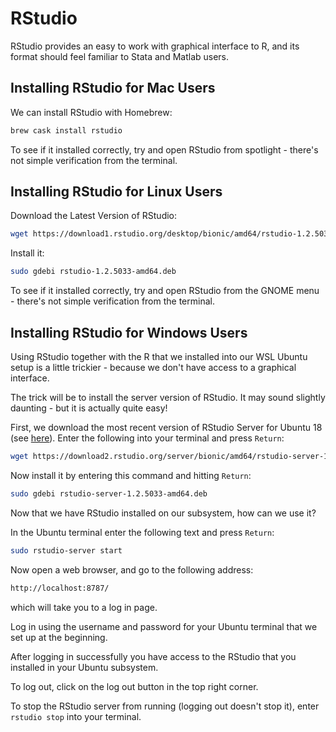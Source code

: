 # RStudio

RStudio provides an easy to work with graphical interface to R, and its format should feel familiar to Stata and Matlab users.

## Installing RStudio for Mac Users

We can install RStudio with Homebrew:

``` bash
brew cask install rstudio
```

To see if it installed correctly, try and open RStudio from spotlight - there's not simple verification from the terminal.

## Installing RStudio for Linux Users

Download the Latest Version of RStudio:

``` bash
wget https://download1.rstudio.org/desktop/bionic/amd64/rstudio-1.2.5033-amd64.deb
```

Install it:

```bash
sudo gdebi rstudio-1.2.5033-amd64.deb
```
To see if it installed correctly, try and open RStudio from the GNOME menu - there's not simple verification from the terminal.

## Installing RStudio for Windows Users

Using RStudio together with the R that we installed into our WSL Ubuntu setup is a little trickier - because we don't have access to a graphical interface.

The trick will be to install the server version of RStudio. 
It may sound slightly daunting - but it is actually quite easy!

First, we download the most recent version of RStudio Server for Ubuntu 18 (see [here](https://rstudio.com/products/rstudio/download-server/debian-ubuntu/)).
Enter the following into your terminal and press `Return`:

```bash
wget https://download2.rstudio.org/server/bionic/amd64/rstudio-server-1.2.5033-amd64.deb
```

Now install it by entering this command and hitting `Return`:

``` bash
sudo gdebi rstudio-server-1.2.5033-amd64.deb
```

Now that we have RStudio installed on our subsystem, how can we use it?

In the Ubuntu terminal enter the following text and press `Return`:

```bash
sudo rstudio-server start
```

Now open a web browser, and go to the following address:

```bash
http://localhost:8787/
```

which will take you to a log in page. 

Log in using the username and password for your Ubuntu terminal that we set up at the beginning.

After logging in successfully you have access to the RStudio that you installed in your Ubuntu subsystem.

To log out, click on the log out button in the top right corner.

To stop the RStudio server from running (logging out doesn't stop it), enter `rstudio stop` into your terminal.
